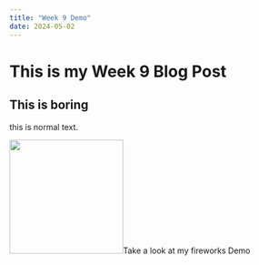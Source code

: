 ```yaml
---
title: "Week 9 Demo"
date: 2024-05-02
---
```


# This is my Week 9 Blog Post

## This is boring

this is normal text.


<img src="(/my-blog/code-Experiments/firework1/index.html" width ="200">Take a look at my fireworks Demo</img>
